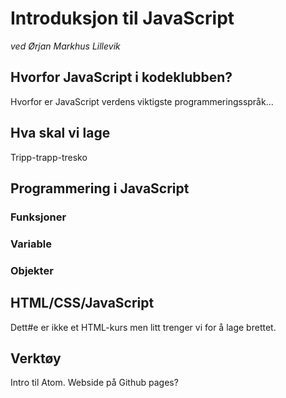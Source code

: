 # Introduksjon til JavaScript
_ved Ørjan Markhus Lillevik_

## Hvorfor JavaScript i kodeklubben?
Hvorfor er JavaScript verdens viktigste programmeringsspråk...

## Hva skal vi lage
Tripp-trapp-tresko

## Programmering i JavaScript

### Funksjoner

### Variable

### Objekter

## HTML/CSS/JavaScript
Dett#e er ikke et HTML-kurs men litt trenger vi for å lage brettet.

## Verktøy
Intro til Atom. Webside på Github pages?
